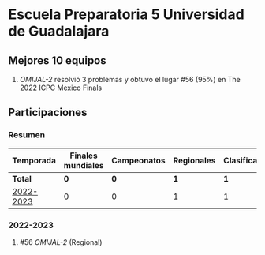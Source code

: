 ---
---

# Escuela Preparatoria 5 Universidad de Guadalajara

## Mejores 10 equipos

1. _OMIJAL-2_ resolvió 3 problemas y obtuvo el lugar #56 (95%) en The 2022 ICPC Mexico Finals

## Participaciones

### Resumen

| Temporada | Finales mundiales | Campeonatos | Regionales | Clasificatorios | Equipos |
| --- | --- | --- | --- | --- | --- |
| **Total** | **0** | **0** | **1** | **1** | **1** |
| [2022-2023](#2022-2023) | 0 | 0 | 1 | 1 | 1 |

### 2022-2023

1. #56 _OMIJAL-2_ (Regional)



